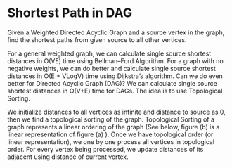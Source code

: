 # Shortest Path in DAG

Given a Weighted Directed Acyclic Graph and a source vertex in the graph, find the shortest paths from given source to all other vertices.

For a general weighted graph, we can calculate single source shortest distances in O(VE) time using Bellman–Ford Algorithm. For a graph with no negative weights, we can do better and calculate single source shortest distances in O(E + VLogV) time using Dijkstra’s algorithm. Can we do even better for Directed Acyclic Graph (DAG)? We can calculate single source shortest distances in O(V+E) time for DAGs. The idea is to use Topological Sorting.

We initialize distances to all vertices as infinite and distance to source as 0, then we find a topological sorting of the graph. Topological Sorting of a graph represents a linear ordering of the graph (See below, figure (b) is a linear representation of figure (a) ). Once we have topological order (or linear representation), we one by one process all vertices in topological order. For every vertex being processed, we update distances of its adjacent using distance of current vertex.

